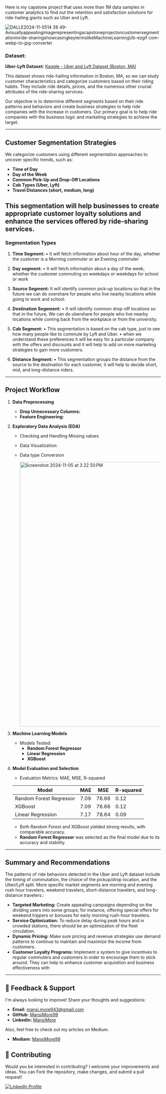 
Here is my capstone project that uses more than 1M data samples in customer analytics to find out the retention and satisfaction solutions for ride-hailing giants such as Uber and Lyft.


![DALLE2024-11-0514 38 49-Avisuallyappealingimagerepresentingacapstoneprojectoncustomersegmentationinride-sharingshowcasingkeytermslikeMachineLearningUb-ezgif com-webp-to-jpg-converter](https://github.com/user-attachments/assets/b92377ae-c52b-4c58-9670-53d333b28c27)


### Dataset:

**Uber-Lyft Dataset:** [Kaggle - Uber and Lyft Dataset (Boston, MA)](https://www.kaggle.com/datasets/brllrb/uber-and-lyft-dataset-boston-ma)

This dataset shows ride-hailing information in Boston, MA, so we can study customer characteristics and categorize customers based on their riding habits. They include ride details, prices, and the numerous other crucial attributes of the ride-sharing services.

Our objective is to determine different segments based on their ride patterns and behaviors and create business strategies to help ride companies with the increase in customers. Our primary goal is to help ride companies with the business logic and marketing strategies to achieve the target.


---

## Customer Segmentation Strategies

We categorize customers using different segmentation approaches to uncover specific trends, such as:
- **Time of Day**
- **Day of the Week**
- **Common Pick-Up and Drop-Off Locations**
- **Cab Types (Uber, Lyft)**
- **Travel Distances (short, medium, long)**


This segmentation will help businesses to create appropriate customer loyalty solutions and enhance the services offered by ride-sharing services.
---

### Segmentation Types

1. **Time Segment:**
• It will fetch information about hour of the day, whether the customer is a Morning commuter or an Evening commuter


2. **Day segment:**
• It will fetch information about a day of the week, whether the customer commuting on weekdays or weekdays for school or work

3. **Source Segment:**
It will identify common pick-up locations so that in the future we can do overshare for people who live nearby locations while going to work and school.

4. **Destination Segement:**
• It will identify common drop-off locations so that in the future, We can do ubershare for people who live nearby locations while coming back from the
workplace or from the university.

5. **Cab Segment:**
• This segmentation is based on the cab type, just to see how many people like to commute by Lyft and Uber.
• when we understand these preferences it will be easy for a particular company with the
offers and discounts and it will help to add on more marketing strategies to gain more
customers.

6. **Distance Segment:**
• This segmentation groups the distance from the source to the destination for each
customer, it will help to decide short, mid, and long-distance riders.

---


## Project Workflow

1. **Data Preprocessing**
   - **Drop Unnecessary Columns:**
   - **Feature Engineering:**   

2. **Exploratory Data Analysis (EDA)**
   - Checking and Handling Missing values
   - Data Visualization:
   - Data type Conversion
  
     <img width="857" alt="Screenshot 2024-11-05 at 3 22 50 PM" src="https://github.com/user-attachments/assets/f5eb67bb-e94c-4860-8022-8cbbfbb0de11">

3. **Machine Learning Models**
   - Models Tested:
     - **Random Forest Regressor**
     - **Linear Regression**
     - **XGBoost**
    
4. **Model Evaluation and Selection**

   - Evaluation Metrics: MAE, MSE, R-squared

   | Model                  | MAE  | MSE   | R-squared |
   |------------------------|------|-------|-----------|
   | Random Forest Regressor | 7.09 | 76.66 | 0.12      |
   | XGBoost                | 7.09 | 76.66 | 0.12      |
   | Linear Regression      | 7.17 | 78.64 | 0.09      |

   - Both Random Forest and XGBoost yielded strong results, with comparable accuracy.
   - **Random Forest Regressor** was selected as the final model due to its accuracy and stability.

---

## Summary and Recommendations

The patterns of ride behaviors detected in the Uber and Lyft dataset include the timing of commutation, the choice of the pickup/drop location, and the Uber/Lyft split. More specific market segments are morning and evening rush hour travelers, weekend travelers, short-distance travelers, and long-distance travelers.:

- **Targeted Marketing:** Create appealing campaigns depending on the dividing users into some groups; for instance, offering special offers for weekend trippers or bonuses for early morning rush-hour travelers.
- **Service Optimization:** To reduce delay during peak hours and in crowded stations, there should be an optimization of the fleet circulation.
- **Dynamic Pricing:** Make sure pricing and revenue strategies use demand patterns to continue to maintain and maximize the income from customers.
-  **Customer Loyalty Programs:** Implement a system to give incentives to regular commuters and customers in order to encourage them to stick around. They can help to enhance customer acquisition and business effectiveness with
  
---

## 💬 Feedback & Support

I'm always looking to improve! Share your thoughts and suggestions:

- **Email:** mansi.more943@gmail.com
- **GitHub:** [MansiMore99](https://github.com/MansiMore99)
- **Linkedin:** [MansiMore](https://linkedin.com/in/mansi-more-0943)

Also, feel free to check out my articles on Medium.

- **Mediam:** [MansiMore99](https://medium.com/@mansi.more943)


## 📢 Contributing

Would you be interested in contributing? I welcome your improvements and ideas. You can Fork the repository, make changes, and submit a pull request!


<a href="https://www.linkedin.com/in/mansi-more-0943/"> ![LinkedIn Profile](https://img.shields.io/badge/LinkedIn-0077B5?style=for-the-badge&logo=linkedin&logoColor=white) </a>



